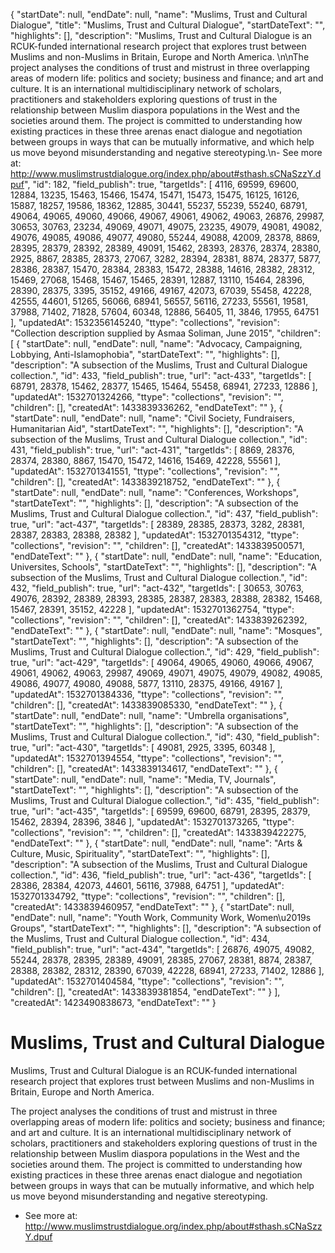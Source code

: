 {
  "startDate": null, 
  "endDate": null, 
  "name": "Muslims, Trust and Cultural Dialogue", 
  "title": "Muslims, Trust and Cultural Dialogue", 
  "startDateText": "", 
  "highlights": [], 
  "description": "Muslims, Trust and Cultural Dialogue is an RCUK-funded international research project that explores trust between Muslims and non-Muslims in Britain, Europe and North America. \n\nThe project analyses the conditions of trust and mistrust in three overlapping areas of modern life: politics and society; business and finance; and art and culture. It is an international multidisciplinary network of scholars, practitioners and stakeholders exploring questions of trust in the relationship between Muslim diaspora populations in the West and the societies around them. The project is committed to understanding how existing practices in these three arenas enact dialogue and negotiation between groups in ways that can be mutually informative, and which help us move beyond misunderstanding and negative stereotyping.\n- See more at: http://www.muslimstrustdialogue.org/index.php/about#sthash.sCNaSzzY.dpuf", 
  "id": 182, 
  "field_publish": true, 
  "targetIds": [
    4116, 
    69599, 
    69600, 
    12884, 
    13235, 
    15463, 
    15466, 
    15474, 
    15471, 
    15473, 
    15475, 
    16125, 
    16126, 
    15887, 
    18257, 
    19586, 
    18362, 
    12885, 
    30441, 
    55237, 
    55239, 
    55240, 
    68791, 
    49064, 
    49065, 
    49060, 
    49066, 
    49067, 
    49061, 
    49062, 
    49063, 
    26876, 
    29987, 
    30653, 
    30763, 
    23234, 
    49069, 
    49071, 
    49075, 
    23235, 
    49079, 
    49081, 
    49082, 
    49076, 
    49085, 
    49086, 
    49077, 
    49080, 
    55244, 
    49088, 
    42009, 
    28378, 
    8869, 
    28395, 
    28379, 
    28392, 
    28389, 
    49091, 
    15462, 
    28393, 
    28376, 
    28374, 
    28380, 
    2925, 
    8867, 
    28385, 
    28373, 
    27067, 
    3282, 
    28394, 
    28381, 
    8874, 
    28377, 
    5877, 
    28386, 
    28387, 
    15470, 
    28384, 
    28383, 
    15472, 
    28388, 
    14616, 
    28382, 
    28312, 
    15469, 
    27068, 
    15468, 
    15467, 
    15465, 
    28391, 
    12887, 
    13110, 
    15464, 
    28396, 
    28390, 
    28375, 
    3395, 
    35152, 
    49166, 
    49167, 
    42073, 
    67039, 
    55458, 
    42228, 
    42555, 
    44601, 
    51265, 
    56066, 
    68941, 
    56557, 
    56116, 
    27233, 
    55561, 
    19581, 
    37988, 
    71402, 
    71828, 
    57604, 
    60348, 
    12886, 
    56405, 
    11, 
    3846, 
    17955, 
    64751
  ], 
  "updatedAt": 1532356145240, 
  "ttype": "collections", 
  "revision": "Collection description supplied by Asmaa Soliman, June 2015", 
  "children": [
    {
      "startDate": null, 
      "endDate": null, 
      "name": "Advocacy, Campaigning, Lobbying, Anti-Islamophobia", 
      "startDateText": "", 
      "highlights": [], 
      "description": "A subsection of the Muslims, Trust and Cultural Dialogue collection.", 
      "id": 433, 
      "field_publish": true, 
      "url": "act-433", 
      "targetIds": [
        68791, 
        28378, 
        15462, 
        28377, 
        15465, 
        15464, 
        55458, 
        68941, 
        27233, 
        12886
      ], 
      "updatedAt": 1532701324266, 
      "ttype": "collections", 
      "revision": "", 
      "children": [], 
      "createdAt": 1433839336262, 
      "endDateText": ""
    }, 
    {
      "startDate": null, 
      "endDate": null, 
      "name": "Civil Society, Fundraisers, Humanitarian Aid", 
      "startDateText": "", 
      "highlights": [], 
      "description": "A subsection of the Muslims, Trust and Cultural Dialogue collection.", 
      "id": 431, 
      "field_publish": true, 
      "url": "act-431", 
      "targetIds": [
        8869, 
        28376, 
        28374, 
        28380, 
        8867, 
        15470, 
        15472, 
        14616, 
        15469, 
        42228, 
        55561
      ], 
      "updatedAt": 1532701341551, 
      "ttype": "collections", 
      "revision": "", 
      "children": [], 
      "createdAt": 1433839218752, 
      "endDateText": ""
    }, 
    {
      "startDate": null, 
      "endDate": null, 
      "name": "Conferences, Workshops", 
      "startDateText": "", 
      "highlights": [], 
      "description": "A subsection of the Muslims, Trust and Cultural Dialogue collection.", 
      "id": 437, 
      "field_publish": true, 
      "url": "act-437", 
      "targetIds": [
        28389, 
        28385, 
        28373, 
        3282, 
        28381, 
        28387, 
        28383, 
        28388, 
        28382
      ], 
      "updatedAt": 1532701354312, 
      "ttype": "collections", 
      "revision": "", 
      "children": [], 
      "createdAt": 1433839500571, 
      "endDateText": ""
    }, 
    {
      "startDate": null, 
      "endDate": null, 
      "name": "Education, Universites, Schools", 
      "startDateText": "", 
      "highlights": [], 
      "description": "A subsection of the Muslims, Trust and Cultural Dialogue collection.", 
      "id": 432, 
      "field_publish": true, 
      "url": "act-432", 
      "targetIds": [
        30653, 
        30763, 
        49076, 
        28392, 
        28389, 
        28393, 
        28385, 
        28387, 
        28383, 
        28388, 
        28382, 
        15468, 
        15467, 
        28391, 
        35152, 
        42228
      ], 
      "updatedAt": 1532701362754, 
      "ttype": "collections", 
      "revision": "", 
      "children": [], 
      "createdAt": 1433839262392, 
      "endDateText": ""
    }, 
    {
      "startDate": null, 
      "endDate": null, 
      "name": "Mosques", 
      "startDateText": "", 
      "highlights": [], 
      "description": "A subsection of the Muslims, Trust and Cultural Dialogue collection.", 
      "id": 429, 
      "field_publish": true, 
      "url": "act-429", 
      "targetIds": [
        49064, 
        49065, 
        49060, 
        49066, 
        49067, 
        49061, 
        49062, 
        49063, 
        29987, 
        49069, 
        49071, 
        49075, 
        49079, 
        49082, 
        49085, 
        49086, 
        49077, 
        49080, 
        49088, 
        5877, 
        13110, 
        28375, 
        49166, 
        49167
      ], 
      "updatedAt": 1532701384336, 
      "ttype": "collections", 
      "revision": "", 
      "children": [], 
      "createdAt": 1433839085330, 
      "endDateText": ""
    }, 
    {
      "startDate": null, 
      "endDate": null, 
      "name": "Umbrella organisations", 
      "startDateText": "", 
      "highlights": [], 
      "description": "A subsection of the Muslims, Trust and Cultural Dialogue collection.", 
      "id": 430, 
      "field_publish": true, 
      "url": "act-430", 
      "targetIds": [
        49081, 
        2925, 
        3395, 
        60348
      ], 
      "updatedAt": 1532701394554, 
      "ttype": "collections", 
      "revision": "", 
      "children": [], 
      "createdAt": 1433839134617, 
      "endDateText": ""
    }, 
    {
      "startDate": null, 
      "endDate": null, 
      "name": "Media, TV, Journals", 
      "startDateText": "", 
      "highlights": [], 
      "description": "A subsection of the Muslims, Trust and Cultural Dialogue collection.", 
      "id": 435, 
      "field_publish": true, 
      "url": "act-435", 
      "targetIds": [
        69599, 
        69600, 
        68791, 
        28395, 
        28379, 
        15462, 
        28394, 
        28396, 
        3846
      ], 
      "updatedAt": 1532701373265, 
      "ttype": "collections", 
      "revision": "", 
      "children": [], 
      "createdAt": 1433839422275, 
      "endDateText": ""
    }, 
    {
      "startDate": null, 
      "endDate": null, 
      "name": "Arts & Culture, Music, Spirituality", 
      "startDateText": "", 
      "highlights": [], 
      "description": "A subsection of the Muslims, Trust and Cultural Dialogue collection.", 
      "id": 436, 
      "field_publish": true, 
      "url": "act-436", 
      "targetIds": [
        28386, 
        28384, 
        42073, 
        44601, 
        56116, 
        37988, 
        64751
      ], 
      "updatedAt": 1532701334792, 
      "ttype": "collections", 
      "revision": "", 
      "children": [], 
      "createdAt": 1433839460957, 
      "endDateText": ""
    }, 
    {
      "startDate": null, 
      "endDate": null, 
      "name": "Youth Work, Community Work, Women\u2019s Groups", 
      "startDateText": "", 
      "highlights": [], 
      "description": "A subsection of the Muslims, Trust and Cultural Dialogue collection.", 
      "id": 434, 
      "field_publish": true, 
      "url": "act-434", 
      "targetIds": [
        26876, 
        49075, 
        49082, 
        55244, 
        28378, 
        28395, 
        28389, 
        49091, 
        28385, 
        27067, 
        28381, 
        8874, 
        28387, 
        28388, 
        28382, 
        28312, 
        28390, 
        67039, 
        42228, 
        68941, 
        27233, 
        71402, 
        12886
      ], 
      "updatedAt": 1532701404584, 
      "ttype": "collections", 
      "revision": "", 
      "children": [], 
      "createdAt": 1433839381854, 
      "endDateText": ""
    }
  ], 
  "createdAt": 1423490838673, 
  "endDateText": ""
}

# Muslims, Trust and Cultural Dialogue

Muslims, Trust and Cultural Dialogue is an RCUK-funded international research project that explores trust between Muslims and non-Muslims in Britain, Europe and North America. 

The project analyses the conditions of trust and mistrust in three overlapping areas of modern life: politics and society; business and finance; and art and culture. It is an international multidisciplinary network of scholars, practitioners and stakeholders exploring questions of trust in the relationship between Muslim diaspora populations in the West and the societies around them. The project is committed to understanding how existing practices in these three arenas enact dialogue and negotiation between groups in ways that can be mutually informative, and which help us move beyond misunderstanding and negative stereotyping.
- See more at: http://www.muslimstrustdialogue.org/index.php/about#sthash.sCNaSzzY.dpuf